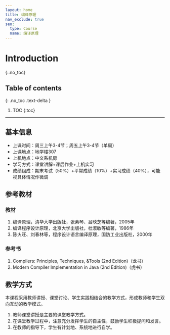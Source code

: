 ```yaml
---
layout: home
title: 编译原理
nav_exclude: true
seo:
  type: Course
  name: 编译原理 
---
```


# Introduction
{:.no_toc}

## Table of contents
{: .no_toc .text-delta }

1. TOC
{:toc}

---

## 基本信息
- 上课时间：周三上午3-4节；周五上午3-4节（单周）
- 上课地点：地学楼307
- 上机地点：中文系机房
- 学习方式：课堂讲解+课后作业+上机实习
- 成绩组成：期末考试（50%）+平常成绩（10%）+实习成绩（40%），可能视具体情况作微调

## 参考教材
### 教材
1. 编译原理，清华大学出版社，张素琴、吕映芝等编著，2005年
2. 编译程序设计原理，北京大学出版社，杜淑敏等编著，1986年
3. 陈火旺、刘春林等，程序设计语言编译原理，国防工业出版社，2000年

### 参考书
1. Compilers: Principles, Techniques, &Tools (2nd Edition)（龙书）
2. Modern Compiler Implementation in Java (2nd Edition)（虎书）

## 教学方式
本课程采用教师讲授、课堂讨论、学生实践相结合的教学方式，形成教师和学生双向互动的教学模式。
1. 教师课堂讲授是主要的课堂教学方式。
2. 在课堂教学过程中，注意充分发挥学生的自主性，鼓励学生积极提问和发言。
3. 在教师的指导下，学生有计划地、系统地进行自学。

